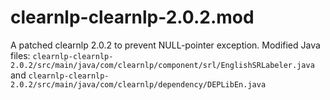 # clearnlp-clearnlp-2.0.2.mod
A patched clearnlp 2.0.2 to prevent NULL-pointer exception. Modified Java files: ``clearnlp-clearnlp-2.0.2/src/main/java/com/clearnlp/component/srl/EnglishSRLabeler.java``
and
``clearnlp-clearnlp-2.0.2/src/main/java/com/clearnlp/dependency/DEPLibEn.java``
